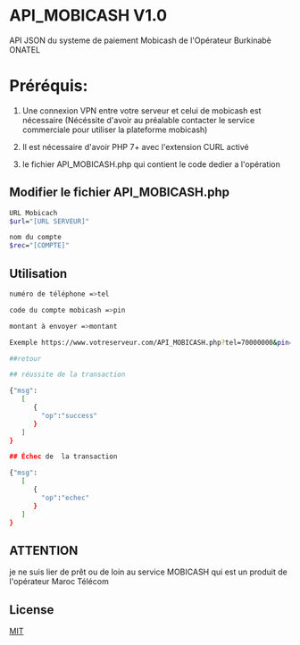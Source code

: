 # API_MOBICASH V1.0
API  JSON du systeme de  paiement Mobicash de l'Opérateur Burkinabè ONATEL

# Préréquis: 

1) Une connexion VPN entre votre serveur et celui de mobicash est nécessaire (Nécéssite d'avoir au préalable contacter  le service commerciale pour utiliser la plateforme mobicash)

2) Il est nécessaire d'avoir PHP 7+ avec  l'extension CURL activé

3) le fichier API_MOBICASH.php qui contient le code dedier a l'opération

## Modifier le fichier API_MOBICASH.php

```bash
URL Mobicach 
$url="[URL SERVEUR]"

nom du compte
$rec="[COMPTE]"
```
## Utilisation

```bash
numéro de téléphone =>tel

code du compte mobicash =>pin

montant à envoyer =>montant

Exemple https://www.votreserveur.com/API_MOBICASH.php?tel=70000000&pin=1010&montant=1000

##retour

## réussite de la transaction

{"msg":
   [
      { 
        "op":"success"
      }
   ]
}

## Échec de  la transaction

{"msg":
   [
      { 
        "op":"echec"
      }
   ]
}

```
## ATTENTION 

je ne suis lier de prêt ou de loin au service MOBICASH qui est un produit de l'opérateur Maroc Télécom 


## License
[MIT](https://choosealicense.com/licenses/mit/)
